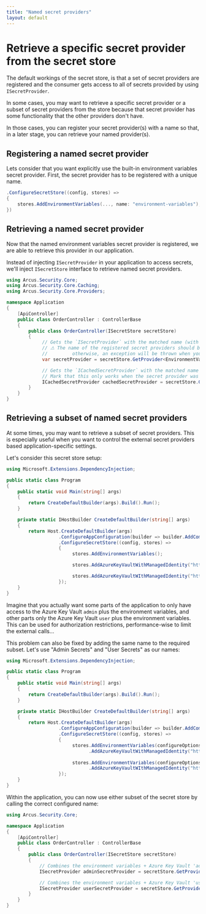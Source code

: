 ```yaml
---
title: "Named secret providers"
layout: default
---
```


# Retrieve a specific secret provider from the secret store

The default workings of the secret store, is that a set of secret providers are registered and the consumer gets access to all of secrets provided by using `ISecretProvider`.

In some cases, you may want to retrieve a specific secret provider or a subset of secret providers from the store because that secret provider has some functionality that the other providers don't have.

In those cases, you can register your secret provider(s) with a name so that, in a later stage, you can retrieve your named provider(s).

## Registering a named secret provider

Lets consider that you want explicitly use the built-in environment variables secret provider.
First, the secret provider has to be registered with a unique name. 

```csharp
.ConfigureSecretStore((config, stores) =>
{
    stores.AddEnvironmentVariables(..., name: "environment-variables");
})
```

## Retrieving a named secret provider

Now that the named environment variables secret provider is registered, we are able to retrieve this provider in our application.

Instead of injecting `ISecretProvider` in your application to access secrets, we'll inject `ISecretStore` interface to retrieve named secret providers.

```csharp
using Arcus.Security.Core;
using Arcus.Security.Core.Caching;
using Arcus.Security.Core.Providers;

namespace Application
{
    [ApiController]
    public class OrderController : ControllerBase
    {
        public class OrderController(ISecretStore secretStore)
        {
             // Gets the `ISecretProvider` with the matched name (with either using the `ISecretProvider` as return type or your own generic type).
             // ⚠ The name of the registered secret providers should be unique when retrieving the concrete secret provider; 
             //         otherwise, an exception will be thrown when you try to access the `GetProvider<>` or `GetCachedProvider<>`.
             var secretProvider = secretStore.GetProvider<EnvironmentVariableSecretProvider>("environment-variables");

             // Gets the `ICachedSecretProvider` with the matched name (with either using the `ICachedSecretProvider` as return type or your own generic type).
             // Mark that this only works when the secret provider was registered as a cached secret provider.
             ICachedSecretProvider cachedSecretProvider = secretStore.GetCachedProvider("your-cached-secret-provider");
        }
    }
}
```

## Retrieving a subset of named secret providers

At some times, you may want to retrieve a subset of secret providers. This is especially useful when you want to control the external secret providers based application-specific settings.

Let's consider this secret store setup:

```csharp
using Microsoft.Extensions.DependencyInjection;

public static class Program
{
    public static void Main(string[] args)
    {
        return CreateDefaultBuilder(args).Build().Run();
    }

    private static IHostBuilder CreateDefaultBuilder(string[] args)
    {
        return Host.CreateDefaultBuilder(args)
                   .ConfigureAppConfiguration(builder => builder.AddCommandLine(args))
                   .ConfigureSecretStore((config, stores) =>
                   {
                        stores.AddEnvironmentVariables();

                        stores.AddAzureKeyVaultWithManagedIdentity("https://admin.vault.azure.net");

                        stores.AddAzureKeyVaultWIthManagedIdentity("https://user.vault.azure.net");
                   });
    }
}
```

Imagine that you actually want some parts of the application to only have access to the Azure Key Vault `admin` plus the environment variables, and other parts only the Azure Key Vault `user` plus the environment variables.
This can be used for authorization restrictions, performance-wise to limit the external calls...

This problem can also be fixed by adding the same name to the required subset. Let's use "Admin Secrets" and "User Secrets" as our names:

```csharp
using Microsoft.Extensions.DependencyInjection;

public static class Program
{
    public static void Main(string[] args)
    {
        return CreateDefaultBuilder(args).Build().Run();
    }

    private static IHostBuilder CreateDefaultBuilder(string[] args)
    {
        return Host.CreateDefaultBuilder(args)
                   .ConfigureAppConfiguration(builder => builder.AddCommandLine(args))
                   .ConfigureSecretStore((config, stores) =>
                   {
                        stores.AddEnvironmentVariables(configureOptions: options => options.Name = "Admin Secrets")
                              .AddAzureKeyVaultWithManagedIdentity("https://admin.vault.azure.net", configureOptions: options => options.Name = "Admin Secrets");
                        
                        stores.AddEnvironmentVariables(configureOptions: options => options.Name = "User Secrets")
                              .AddAzureKeyVaultWIthManagedIdentity("https://user.vault.azure.net", configureOptions: options => options.Name = "User Secrets");
                   });
    }
}
```

Within the application, you can now use either subset of the secret store by calling the correct configured name:

```csharp
using Arcus.Security.Core;

namespace Application
{
    [ApiController]
    public class OrderController : ControllerBase
    {
        public class OrderController(ISecretStore secretStore)
        {
            // Combines the environment variables + Azure Key Vault 'admin'
            ISecretProvider adminSecretProvider = secretStore.GetProvider("Admin Secrets");

            // Combines the environment variables + Azure Key Vault 'user'
            ISecretProvider userSecretProvider = secretStore.GetProvider("User Secrets");
        }
    }
}
```
